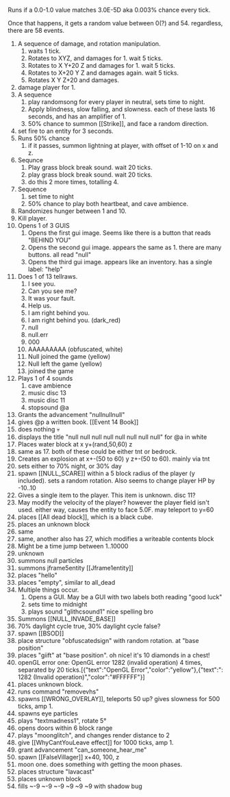
Runs if a 0.0-1.0 value matches 3.0E-5D
aka 0.003% chance every tick.

Once that happens, it gets a random value between 0(?) and 54.
regardless, there are 58 events.

1. A sequence of damage, and rotation manipulation.
	1. waits 1 tick.
	2. Rotates to XYZ, and damages for 1. wait 5 ticks.
	3. Rotates to X Y+20 Z and damages for 1. wait 5 ticks.
	4. Rotates to X+20 Y Z and damages again. wait 5 ticks.
	5. Rotates X Y Z+20 and damages.
2. damage player for 1.
3. A sequence
	1. play randomsong for every player in neutral, sets time to night.
	2. Apply blindness, slow falling, and slowness. each of these lasts 16 seconds, and has an amplifier of 1.
	3. 50% chance to summon [[Strike]], and face a random direction.
4. set fire to an entity for 3 seconds.
5. Runs 50% chance
	1. if it passes, summon lightning at player, with offset of 1-10 on x and z.
6. Sequnce
	1. Play grass block break sound. wait 20 ticks.
	2. play grass block break sound. wait 20 ticks.
	3. do this 2 more times, totalling 4.
7. Sequence
	1. set time to night
	2. 50% chance to play both heartbeat, and cave ambience.
8. Randomizes hunger between 1 and 10.
9. Kill player.
10. Opens 1 of 3 GUIS
	1. Opens the first gui image. Seems like there is a button that reads "BEHIND YOU"
	2. Opens the second gui image. appears the same as 1. there are many buttons. all read "null"
	3. Opens the third gui image. appears like an inventory. has a single label: "help"
11. Does 1 of 13 tellraws.
	1. I see you.
	2. Can you see me?
	3. It was your fault.
	4. Help us.
	5. I am right behind you.
	6. I am right behind you. (dark_red)
	7. null
	8. null.err
	9. 000
	10. AAAAAAAAA (obfuscated, white)
	11. Null joined the game (yellow)
	12. Null left the game (yellow)
	13. joined the game
12. Plays 1 of 4 sounds
	1. cave ambience
	2. music disc 13
	3. music disc 11
	4. stopsound @a
13. Grants the advancement "nullnullnull"
14. gives @p a written book. [[Event 14 Book]]
15. does nothing 💀 
16. displays the title "null null null null null null null null" for @a in white
17. Places water block at x y+(rand,50,60) z
18. same as 17. both of these could be either tnt or bedrock.
19. Creates an explosion at x+-(50 to 60) y z+-(50 to 60). mainly via tnt
20. sets either to 70% night, or 30% day
21. spawn [[NULL_SCARE]] within a 5 block radius of the player (y included). sets a random rotation. Also seems to change player HP by -10..10
22. Gives a single item to the player. This item is unknown. disc 11?
23. May modify the velocity of the player? however the player field isn't used. either way, causes the entity to face 5.0F. may teleport to y=60
24. places [[All dead block]], which is a black cube.
25. places an unknown block
26. same
27. same, another also has 27, which modifies a writeable contents block
28. Might be a time jump between 1..10000
29.  unknown
30.  summons null particles
31.  summons jframe5entity [[Jframe1entity]]
32. places "hello"
33. places "empty", similar to all_dead
34. Multiple things occur.
	1. Opens a GUI. May be a GUI with two labels both reading "good luck"
	2. sets time to midnight
	3. plays sound "glithcsound1" nice spelling bro
35. Summons [[NULL_INVADE_BASE]]
36. 70% daylight cycle true, 30% daylight cycle false?
37. spawn [[BSOD]]
38. place structure "obfuscatedsign" with random rotation. at "base position"
39. places "giift" at "base position". oh nice! it's 10 diamonds in a chest!
40. openGL error one: OpenGL error 1282 (invalid operation) 4 times, separated by 20 ticks.\[{"text":"OpenGL Error","color":"yellow"},{"text":": 1282 (Invalid operation)","color":"#FFFFFF"}]
41. places unknown block.
42. runs command "removevhs"
43. spawns [[WRONG_OVERLAY]], teleports 50 up? gives slowness for 500 ticks, amp 1.
44. spawns eye particles
45. plays "textmadness1", rotate 5°
46. opens doors within 6 block range
47. plays "moonglitch", and changes render distance to 2
48. give [[WhyCantYouLeave effect]] for 1000 ticks, amp 1.
49. grant advancement "can_someone_hear_me"
50. spawn [[FalseVillager]] x+40, 100, z
51. moon one. does something with getting the moon phases.
52. places structure "lavacast"
53. places unknown block
54. fills ~-9 ~-9 ~-9 ~9 ~9 ~9 with shadow bug
